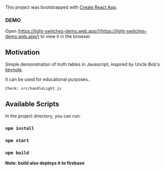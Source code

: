 This project was bootstrapped with [Create React App](https://github.com/facebook/create-react-app).

### DEMO

Open [https://light-switches-demo.web.app/](https://light-switches-demo.web.app/) to view it in the browser.

## Motivation

Simple demonstration of truth tables in Javascript, inspired by Uncle Bob's [keynote](https://www.youtube.com/watch?v=-1CuAiKdBQs).

It can be used for educational purposes..

    Check: src/handleLight.js

## Available Scripts

In the project directory, you can run:

### `npm install`
### `npm start`
### `npm build`
**Note: build also deploys it to firebase**